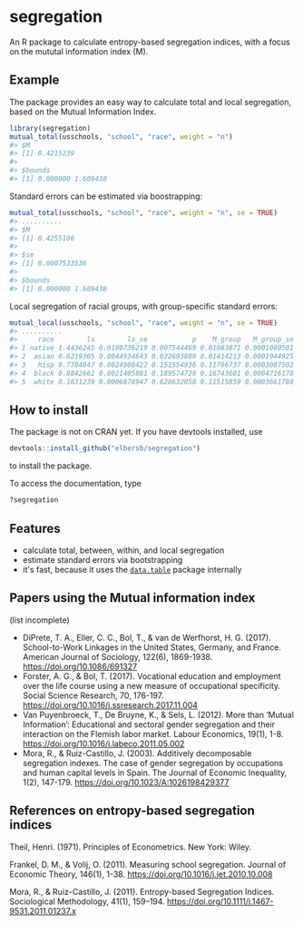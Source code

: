 <!-- README.md is generated from README.Rmd. Please edit that file -->
segregation
===========

An R package to calculate entropy-based segregation indices, with a focus on the mututal information index (M).

Example
-------

The package provides an easy way to calculate total and local segregation, based on the Mutual Information Index.

``` r
library(segregation)
mutual_total(usschools, "school", "race", weight = "n")
#> $M
#> [1] 0.4215239
#> 
#> $bounds
#> [1] 0.000000 1.609438
```

Standard errors can be estimated via boostrapping:

``` r
mutual_total(usschools, "school", "race", weight = "n", se = TRUE)
#> ..........
#> $M
#> [1] 0.4255106
#> 
#> $se
#> [1] 0.0007533536
#> 
#> $bounds
#> [1] 0.000000 1.609438
```

Local segregation of racial groups, with group-specific standard errors:

``` r
mutual_local(usschools, "school", "race", weight = "n", se = TRUE)
#> ..........
#>     race        ls        ls_se           p    M_group   M_group_se
#> 1 native 1.4436245 0.0180736219 0.007544469 0.01083071 0.0001080501
#> 2  asian 0.6219305 0.0044934643 0.022693809 0.01414213 0.0001944925
#> 3   hisp 0.7784047 0.0024908422 0.151554936 0.11796737 0.0003087502
#> 4  black 0.8842662 0.0021405881 0.189574729 0.16743601 0.0004716178
#> 5  white 0.1831239 0.0006878947 0.628632058 0.11515859 0.0003661788
```

How to install
--------------

The package is not on CRAN yet. If you have devtools installed, use

``` r
devtools::install_github("elbersb/segregation") 
```

to install the package.

To access the documentation, type

``` r
?segregation
```

Features
--------

-   calculate total, between, within, and local segregation
-   estimate standard errors via bootstrapping
-   it's fast, because it uses the [`data.table`](https://github.com/Rdatatable/data.table/wiki) package internally

Papers using the Mutual information index
-----------------------------------------

(list incomplete)

-   DiPrete, T. A., Eller, C. C., Bol, T., & van de Werfhorst, H. G. (2017). School-to-Work Linkages in the United States, Germany, and France. American Journal of Sociology, 122(6), 1869-1938. <https://doi.org/10.1086/691327>
-   Forster, A. G., & Bol, T. (2017). Vocational education and employment over the life course using a new measure of occupational specificity. Social Science Research, 70, 176-197. <https://doi.org/10.1016/j.ssresearch.2017.11.004>
-   Van Puyenbroeck, T., De Bruyne, K., & Sels, L. (2012). More than ‘Mutual Information’: Educational and sectoral gender segregation and their interaction on the Flemish labor market. Labour Economics, 19(1), 1-8. <https://doi.org/10.1016/j.labeco.2011.05.002>
-   Mora, R., & Ruiz-Castillo, J. (2003). Additively decomposable segregation indexes. The case of gender segregation by occupations and human capital levels in Spain. The Journal of Economic Inequality, 1(2), 147-179. <https://doi.org/10.1023/A:1026198429377>

References on entropy-based segregation indices
-----------------------------------------------

Theil, Henri. (1971). Principles of Econometrics. New York: Wiley.

Frankel, D. M., & Volij, O. (2011). Measuring school segregation. Journal of Economic Theory, 146(1), 1-38. <https://doi.org/10.1016/j.jet.2010.10.008>

Mora, R., & Ruiz-Castillo, J. (2011). Entropy-based Segregation Indices. Sociological Methodology, 41(1), 159–194. <https://doi.org/10.1111/j.1467-9531.2011.01237.x>
